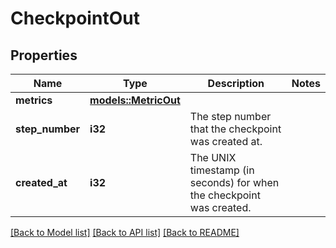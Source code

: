 # CheckpointOut

## Properties

Name | Type | Description | Notes
------------ | ------------- | ------------- | -------------
**metrics** | [**models::MetricOut**](MetricOut.md) |  | 
**step_number** | **i32** | The step number that the checkpoint was created at. | 
**created_at** | **i32** | The UNIX timestamp (in seconds) for when the checkpoint was created. | 

[[Back to Model list]](../README.md#documentation-for-models) [[Back to API list]](../README.md#documentation-for-api-endpoints) [[Back to README]](../README.md)


